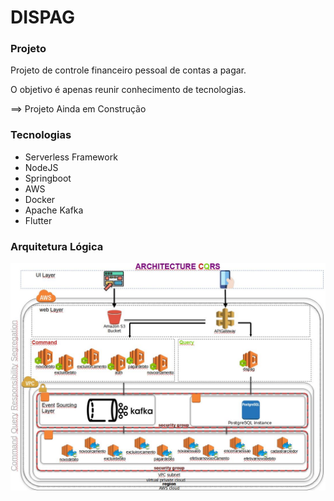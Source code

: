 # DISPAG

### Projeto
Projeto de controle financeiro pessoal de contas a pagar.

O objetivo é apenas reunir conhecimento de tecnologias. 

==> Projeto Ainda em Construção


### Tecnologias

- Serverless Framework
- NodeJS
- Springboot
- AWS
- Docker
- Apache Kafka
- Flutter


### Arquitetura Lógica
![N|Solid](https://github.com/hagemelo/microsservico/blob/master/dispag/arq-logica.JPG)



